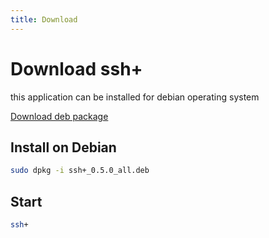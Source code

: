 ```yaml
---
title: Download
---
```


# Download ssh+

this application can be installed for debian operating system

[Download deb package](https://share.ue.internxt.com/d/sh/file/e1cba080-235b-4bb1-a2ae-af0198296552/10cbbfe1b08d036861a1c56e0448f9bf8761a3e42fd036053ea96a69bc9e66e7)

## Install on Debian 

```bash
sudo dpkg -i ssh+_0.5.0_all.deb
```

## Start

```bash
ssh+
```